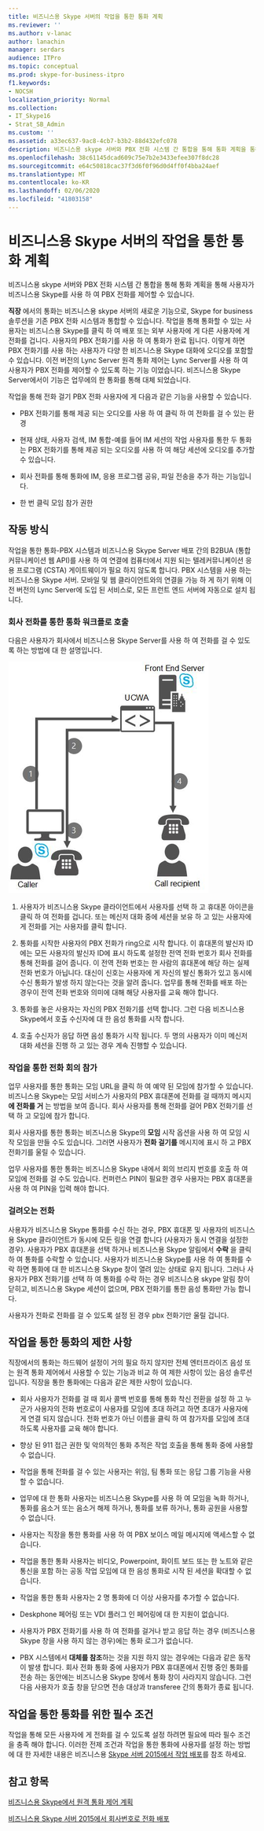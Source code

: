 ```yaml
---
title: 비즈니스용 Skype 서버의 작업을 통한 통화 계획
ms.reviewer: ''
ms.author: v-lanac
author: lanachin
manager: serdars
audience: ITPro
ms.topic: conceptual
ms.prod: skype-for-business-itpro
f1.keywords:
- NOCSH
localization_priority: Normal
ms.collection:
- IT_Skype16
- Strat_SB_Admin
ms.custom: ''
ms.assetid: a33ec637-9ac8-4cb7-b3b2-88d432efc078
description: 비즈니스용 skype 서버와 PBX 전화 시스템 간 통합을 통해 통화 계획을 통해 사용자가 비즈니스용 Skype를 사용 하 여 PBX 전화를 제어할 수 있습니다.
ms.openlocfilehash: 38c61145dcad609c75e7b2e3433efee307f8dc28
ms.sourcegitcommit: e64c50818cac37f3d6f0f96d0d4ff0f4bba24aef
ms.translationtype: MT
ms.contentlocale: ko-KR
ms.lasthandoff: 02/06/2020
ms.locfileid: "41803158"
---
```

# <a name="plan-for-call-via-work-in-skype-for-business-server"></a>비즈니스용 Skype 서버의 작업을 통한 통화 계획
 
비즈니스용 skype 서버와 PBX 전화 시스템 간 통합을 통해 통화 계획을 통해 사용자가 비즈니스용 Skype를 사용 하 여 PBX 전화를 제어할 수 있습니다.
  
 **직장** 에서의 통화는 비즈니스용 skype 서버의 새로운 기능으로, Skype for business 솔루션을 기존 PBX 전화 시스템과 통합할 수 있습니다. 작업을 통해 통화할 수 있는 사용자는 비즈니스용 Skype를 클릭 하 여 배포 또는 외부 사용자에 게 다른 사용자에 게 전화를 겁니다. 사용자의 PBX 전화기를 사용 하 여 통화가 완료 됩니다. 이렇게 하면 PBX 전화기를 사용 하는 사용자가 다양 한 비즈니스용 Skype 대화에 오디오를 포함할 수 있습니다. 이전 버전의 Lync Server 원격 통화 제어는 Lync Server를 사용 하 여 사용자가 PBX 전화를 제어할 수 있도록 하는 기능 이었습니다. 비즈니스용 Skype Server에서이 기능은 업무에의 한 통화를 통해 대체 되었습니다.
  
작업을 통해 전화 걸기 PBX 전화 사용자에 게 다음과 같은 기능을 사용할 수 있습니다.
  
- PBX 전화기를 통해 제공 되는 오디오를 사용 하 여 클릭 하 여 전화를 걸 수 있는 환경
    
- 현재 상태, 사용자 검색, IM 통합-예를 들어 IM 세션의 작업 사용자를 통한 두 통화는 PBX 전화기를 통해 제공 되는 오디오를 사용 하 여 해당 세션에 오디오를 추가할 수 있습니다.
    
- 회사 전화를 통해 통화에 IM, 응용 프로그램 공유, 파일 전송을 추가 하는 기능입니다.
    
- 한 번 클릭 모임 참가 권한
    
## <a name="how-it-works"></a>작동 방식

작업을 통한 통화-PBX 시스템과 비즈니스용 Skype Server 배포 간의 B2BUA (통합 커뮤니케이션 웹 API)를 사용 하 여 연결에 컴퓨터에서 지원 되는 텔레커뮤니케이션 응용 프로그램 (CSTA) 게이트웨이가 필요 하지 않도록 합니다. PBX 시스템을 사용 하는 비즈니스용 Skype 서버. 모바일 및 웹 클라이언트와의 연결을 가능 하 게 하기 위해 이전 버전의 Lync Server에 도입 된 서비스로, 모든 프런트 엔드 서버에 자동으로 설치 됩니다.
  
### <a name="call-workflow-for-a-call-via-work-call"></a>회사 전화를 통한 통화 워크플로 호출

다음은 사용자가 회사에서 비즈니스용 Skype Server를 사용 하 여 전화를 걸 수 있도록 하는 방법에 대 한 설명입니다.
  
![회사 전화를 통해 통화 중의 단계를 보여줍니다. 먼저 발신자가 비즈니스용 Skype 클라이언트에서 다른 사람에 게 전화를 겁니다. 그런 다음, 휴대 전화를 발신자의 전화기로 울릴 것입니다. 발신자가 전화를 받으면 받는 사람이 호출 됩니다.](../../media/050e88ed-e18e-40c0-84d5-b17fe40c305a.jpg)
  
1. 사용자가 비즈니스용 Skype 클라이언트에서 사용자를 선택 하 고 휴대폰 아이콘을 클릭 하 여 전화를 겁니다. 또는 메신저 대화 중에 세션을 보유 하 고 있는 사용자에 게 전화를 거는 사용자를 클릭 합니다.
    
2. 통화를 시작한 사용자의 PBX 전화가 ring으로 시작 합니다. 이 휴대폰의 발신자 ID에는 모든 사용자의 발신자 ID에 표시 하도록 설정한 전역 전화 번호가 회사 전화를 통해 전화를 걸어 줍니다. 이 전역 전화 번호는 한 사람의 휴대폰에 해당 하는 실제 전화 번호가 아닙니다. 대신이 신호는 사용자에 게 자신의 발신 통화가 있고 동시에 수신 통화가 발생 하지 않는다는 것을 알려 줍니다. 업무를 통해 전화를 배포 하는 경우이 전역 전화 번호와 의미에 대해 해당 사용자를 교육 해야 합니다.
    
3. 통화를 놓은 사용자는 자신의 PBX 전화기를 선택 합니다. 그런 다음 비즈니스용 Skype에서 호출 수신자에 대 한 음성 통화를 시작 합니다. 
    
4. 호출 수신자가 응답 하면 음성 통화가 시작 됩니다. 두 명의 사용자가 이미 메신저 대화 세션을 진행 하 고 있는 경우 계속 진행할 수 있습니다.
    
### <a name="joining-a-conference-with-call-via-work"></a>작업을 통한 전화 회의 참가

업무 사용자를 통한 통화는 모임 URL을 클릭 하 여 예약 된 모임에 참가할 수 있습니다. 비즈니스용 Skype는 모임 서비스가 사용자의 PBX 휴대폰에 전화를 걸 때까지 메시지 **에 전화를 거** 는 방법을 보여 줍니다. 회사 사용자를 통해 전화를 걸어 PBX 전화기를 선택 하 고 모임에 참가 합니다.
  
회사 사용자를 통한 통화는 비즈니스용 Skype의 **모임** 시작 옵션을 사용 하 여 모임 시작 모임을 만들 수도 있습니다. 그러면 사용자가 **전화 걸기를** 메시지에 표시 하 고 PBX 전화기를 울릴 수 있습니다.
  
업무 사용자를 통한 통화는 비즈니스용 Skype 내에서 회의 브리지 번호를 호출 하 여 모임에 전화를 걸 수도 있습니다. 컨퍼런스 PIN이 필요한 경우 사용자는 PBX 휴대폰을 사용 하 여 PIN을 입력 해야 합니다.
  
### <a name="incoming-calls"></a>걸려오는 전화

사용자가 비즈니스용 Skype 통화를 수신 하는 경우, PBX 휴대폰 및 사용자의 비즈니스용 Skype 클라이언트가 동시에 모든 링을 연결 합니다 (사용자가 동시 연결을 설정한 경우). 사용자가 PBX 휴대폰을 선택 하거나 비즈니스용 Skype 알림에서 **수락** 을 클릭 하 여 통화를 수락할 수 있습니다. 사용자가 비즈니스용 Skype를 사용 하 여 통화를 수락 하면 통화에 대 한 비즈니스용 Skype 창이 열려 있는 상태로 유지 됩니다. 그러나 사용자가 PBX 전화기를 선택 하 여 통화를 수락 하는 경우 비즈니스용 skype 알림 창이 닫히고, 비즈니스용 Skype 세션이 없으며, PBX 전화기를 통한 음성 통화만 가능 합니다.
  
사용자가 전화로 전화를 걸 수 있도록 설정 된 경우 pbx 전화기만 울릴 겁니다.
  
## <a name="limitations-of-call-via-work"></a>작업을 통한 통화의 제한 사항

직장에서의 통화는 하드웨어 설정이 거의 필요 하지 않지만 전체 엔터프라이즈 음성 또는 원격 통화 제어에서 사용할 수 있는 기능과 비교 하 여 제한 사항이 있는 음성 솔루션입니다. 직장을 통한 통화에는 다음과 같은 제한 사항이 있습니다.
  
- 회사 사용자가 전화를 걸 때 회사 콜백 번호를 통해 통화 착신 전환을 설정 하 고 누군가 사용자의 전화 번호로이 사용자를 모임에 초대 하려고 하면 초대가 사용자에 게 연결 되지 않습니다. 전화 번호가 아닌 이름을 클릭 하 여 참가자를 모임에 초대 하도록 사용자를 교육 해야 합니다. 
    
- 향상 된 911 접근 권한 및 악의적인 통화 추적은 작업 호출을 통해 통화 중에 사용할 수 없습니다.
    
- 작업을 통해 전화를 걸 수 있는 사용자는 위임, 팀 통화 또는 응답 그룹 기능을 사용할 수 없습니다.
    
- 업무에 대 한 통화 사용자는 비즈니스용 Skype를 사용 하 여 모임을 녹화 하거나, 통화를 음소거 또는 음소거 해제 하거나, 통화를 보류 하거나, 통화 공원을 사용할 수 없습니다.
    
- 사용자는 직장을 통한 통화를 사용 하 여 PBX 보이스 메일 메시지에 액세스할 수 없습니다.
    
- 작업을 통한 통화 사용자는 비디오, Powerpoint, 화이트 보드 또는 한 노트와 같은 통신을 포함 하는 공동 작업 모임에 대 한 음성 통화로 시작 된 세션을 확대할 수 없습니다.
    
- 작업을 통한 통화 사용자는 2 명 통화에 더 이상 사용자를 추가할 수 없습니다.
    
- Deskphone 페어링 또는 VDI 플러그 인 페어링에 대 한 지원이 없습니다.
    
- 사용자가 PBX 전화기를 사용 하 여 전화를 걸거나 받고 응답 하는 경우 (비즈니스용 Skype 창을 사용 하지 않는 경우)에는 통화 로그가 없습니다.
    
- PBX 시스템에서 **대체를 참조**하는 것을 지원 하지 않는 경우에는 다음과 같은 동작이 발생 합니다. 회사 전화 통화 중에 사용자가 PBX 휴대폰에서 진행 중인 통화를 전송 하는 동안에는 비즈니스용 Skype 창에서 통화 창이 사라지지 않습니다. 그런 다음 사용자가 호출 창을 닫으면 전송 대상과 transferee 간의 통화가 종료 됩니다. 
    
## <a name="prerequisites-for-call-via-work"></a>작업을 통한 통화를 위한 필수 조건

작업을 통해 모든 사용자에 게 전화를 걸 수 있도록 설정 하려면 필요에 따라 필수 조건을 충족 해야 합니다. 이러한 전제 조건과 작업을 통한 통화에 사용자를 설정 하는 방법에 대 한 자세한 내용은 비즈니스용 [Skype 서버 2015에서 작업 배포](../../deploy/deploy-call-via-work.md)를 참조 하세요. 
  
## <a name="see-also"></a>참고 항목

[비즈니스용 Skype에서 원격 통화 제어 계획](remote-call-control.md)
  
[비즈니스용 Skype 서버 2015에서 회사번호로 전화 배포](../../deploy/deploy-call-via-work.md)

